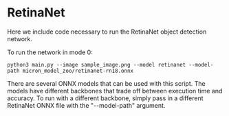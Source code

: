 # RetinaNet

Here we include code necessary to run the RetinaNet object detection network.

To run the network in mode 0:
```
python3 main.py --image sample_image.png --model retinanet --model-path micron_model_zoo/retinanet-rn18.onnx
```

There are several ONNX models that can be used with this script. The models have different backbones that trade off between execution time and accuracy. To run with a different backbone, simply pass in a different RetinaNet ONNX file with the "--model-path" argument.
